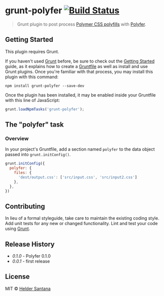 # grunt-polyfer [![Build Status](https://travis-ci.org/heldr/grunt-polyfer.svg?branch=master)](https://travis-ci.org/heldr/grunt-polyfer)

> Grunt plugin to post process [Polymer CSS polyfills][polyfills-doc] with [Polyfer][npm-url].

## Getting Started
This plugin requires Grunt.

If you haven't used [Grunt](http://gruntjs.com/) before, be sure to check out the [Getting Started](http://gruntjs.com/getting-started) guide, as it explains how to create a [Gruntfile](http://gruntjs.com/sample-gruntfile) as well as install and use Grunt plugins. Once you're familiar with that process, you may install this plugin with this command:

```shell
npm install grunt-polyfer --save-dev
```

Once the plugin has been installed, it may be enabled inside your Gruntfile with this line of JavaScript:

```js
grunt.loadNpmTasks('grunt-polyfer');
```

## The "polyfer" task

### Overview
In your project's Gruntfile, add a section named `polyfer` to the data object passed into `grunt.initConfig()`.

```js
grunt.initConfig({
  polyfer: {
    files: {
      'dest/output.css': ['src/input.css', 'src/input2.css']
    },
  },
})
```

## Contributing
In lieu of a formal styleguide, take care to maintain the existing coding style. Add unit tests for any new or changed functionality. Lint and test your code using [Grunt](http://gruntjs.com/).

## Release History
 * _0.1.0_ - Polyfer 0.1.0
 * _0.0.1_ - first release

## License
MIT © [Helder Santana](https://github.com/heldr)

[npm-url]: https://npmjs.org/package/polyfer
[polyfills-doc]: https://www.polymer-project.org/docs/polymer/styling.html#directives
